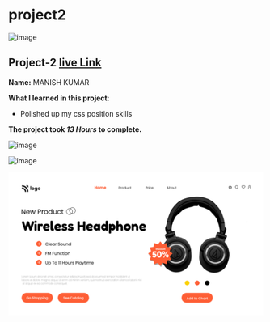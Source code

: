 # project2

![image](https://img.shields.io/badge/project-2-red)


## Project-2  [live Link](https://portfoliomanicutm.netlify.app/)

**Name:** MANISH KUMAR


**What I learned in this project**:

  - Polished up my css position skills


**The project took ***13 Hours*** to complete.** 

![image](https://img.shields.io/badge/INeuron-LearnCodeOnline-brightgreen)

![image](https://img.shields.io/badge/Full%20stack%20JS%20bootcamp-Hitesh%20Chaudhary-lightgrey)


![image](https://github.com/manish969/E-CommercePage/blob/master/project-imgs/2.png)
